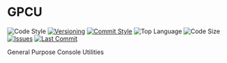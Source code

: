 # GPCU

![Code Style](https://img.shields.io/badge/code_style-c++_core-blue.svg?style=flat)
[![Versioning](https://img.shields.io/badge/versioning-semantic-brightgreen.svg?style=flat)](https://semver.org/)
[![Commit Style](https://img.shields.io/badge/commit_style-gitmoji-yellow.svg?style=flat)](https://gitmoji.carloscuesta.me/)
![Top Language](https://img.shields.io/github/languages/top/doccodes/gpcu.svg?style=flat)
![Code Size](https://img.shields.io/github/languages/code-size/doccodes/gpcu.svg?style=flat)
[![Issues](https://img.shields.io/github/issues/doccodes/gpcu.svg?style=flat)](https://github.com/doccodes/gpcu/issues)
[![Last Commit](https://img.shields.io/github/last-commit/doccodes/gpcu.svg?style=flat)](https://github.com/doccodes/gpcu/commit/master)

General Purpose Console Utilities
